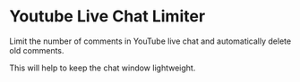 # Youtube Live Chat Limiter

Limit the number of comments in YouTube live chat and automatically delete old comments.

This will help to keep the chat window lightweight.

